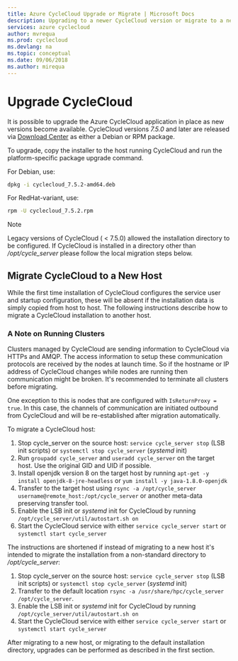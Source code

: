 ```yaml
---
title: Azure CycleCloud Upgrade or Migrate | Microsoft Docs
description: Upgrading to a newer CycleCloud version or migrate to a new host.
services: azure cyclecloud
author: mvrequa
ms.prod: cyclecloud
ms.devlang: na
ms.topic: conceptual
ms.date: 09/06/2018
ms.author: mirequa
---
```


# Upgrade CycleCloud

It is possible to upgrade the Azure CycleCloud application in place as new versions become
available. CycleCloud versions _7.5.0_ and later are released via
[Download Center](https://www.microsoft.com/en-us/download/details.aspx?id=57182) as either a Debian or RPM package.

To upgrade, copy the installer to the host running CycleCloud and run the platform-specific
package upgrade command.

For Debian, use:

```bash
dpkg -i cyclecloud_7.5.2-amd64.deb
```

For RedHat-variant, use:

```bash
rpm -U cyclecloud_7.5.2.rpm
```

> [!NOTE]
> Legacy versions of CycleCloud ( < 7.5.0) allowed the installation directory to be configured. If CycleCloud is installed in a directory other than _/opt/cycle_server_ please follow the local migration steps below.

## Migrate CycleCloud to a New Host

While the first time installation of CycleCloud configures the service user and
startup configuration, these will be absent if the installation data is simply
copied from host to host. The following instructions describe how to migrate a CycleCloud installation to another host.

### A Note on Running Clusters

Clusters managed by CycleCloud are sending information to CycleCloud via HTTPs
and AMQP. The access information to setup these communication protocols are received
by the nodes at launch time. So if the hostname or IP address of CycleCloud changes
while nodes are running then communication might be broken. It's recommended to
terminate all clusters before migrating.

One exception to this is nodes that are configured with `IsReturnProxy = true`.
In this case, the channels of communication are initiated outbound from CycleCloud
and will be re-established after migration automatically.

To migrate a CycleCloud host:
1. Stop cycle_server on the source host: `service cycle_server stop` (LSB init scripts) or `systemctl stop cycle_server` (*systemd* init)
2. Run `groupadd cycle_server` and `useradd cycle_server` on the target host. Use the original GID and UID if possible.
1. Install openjdk version 8 on the target host by running `apt-get -y install openjdk-8-jre-headless` or `yum install -y java-1.8.0-openjdk`
1. Transfer to the target host using `rsync -a /opt/cycle_server username@remote_host:/opt/cycle_server` or another meta-data preserving transfer tool.
1. Enable the LSB init or *systemd* init for CycleCloud by running `/opt/cycle_server/util/autostart.sh on`
1. Start the CycleCloud service with either `service cycle_server start` or `systemctl start cycle_server`

The instructions are shortened if instead of migrating to a new host
it's intended to migrate the installation from a non-standard
directory to _/opt/cycle_server_:
1. Stop cycle_server on the source host: `service cycle_server stop` (LSB init scripts) or `systemctl stop cycle_server` (*systemd* init)
1. Transfer to the default location `rsync -a /usr/share/hpc/cycle_server /opt/cycle_server`.
1. Enable the LSB init or *systemd* init for CycleCloud by running `/opt/cycle_server/util/autostart.sh on`
1. Start the CycleCloud service with either `service cycle_server start` or `systemctl start cycle_server`

After migrating to a new host, or migrating to the default installation
directory, upgrades can be performed as described in the first section.
